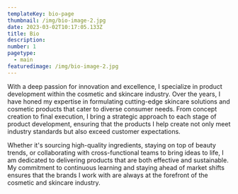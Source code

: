 ```yaml
---
templateKey: bio-page
thumbnail: /img/bio-image-2.jpg
date: 2023-03-02T10:17:05.133Z
title: Bio
description:
number: 1
pagetype:
  - main
featuredimage: /img/bio-image-2.jpg
---
```


With a deep passion for innovation and excellence, I specialize in product development within the cosmetic and skincare industry. Over the years, I have honed my expertise in formulating cutting-edge skincare solutions and cosmetic products that cater to diverse consumer needs. From concept creation to final execution, I bring a strategic approach to each stage of product development, ensuring that the products I help create not only meet industry standards but also exceed customer expectations.

Whether it's sourcing high-quality ingredients, staying on top of beauty trends, or collaborating with cross-functional teams to bring ideas to life, I am dedicated to delivering products that are both effective and sustainable. My commitment to continuous learning and staying ahead of market shifts ensures that the brands I work with are always at the forefront of the cosmetic and skincare industry.

